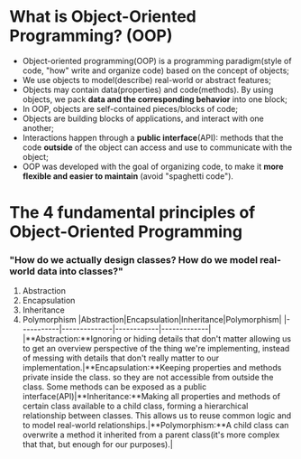 # What is Object-Oriented Programming? (OOP)

- Object-oriented programming(OOP) is a programming paradigm(style of code, "how" write and organize code) based on the concept of objects;
- We use objects to model(describe) real-world or abstract features;
- Objects may contain data(properties) and code(methods). By using objects, we pack **data and the corresponding behavior** into one block;
- In OOP, objects are self-contained pieces/blocks of code;
- Objects are building blocks of applications, and interact with one another;
- Interactions happen through a **public interface**(API): methods that the code **outside** of the object can access and use to communicate with the object;
- OOP was developed with the goal of organizing code, to make it **more flexible and easier to maintain** (avoid "spaghetti code").

# The 4 fundamental principles of Object-Oriented Programming

### "How do we actually design classes? How do we model real-world data into classes?"

1. Abstraction
2. Encapsulation
3. Inheritance
4. Polymorphism
   |Abstraction|Encapsulation|Inheritance|Polymorphism|
   |-----------|--------------|------------|-------------|
   |**Abstraction:**Ignoring or hiding details that don't matter allowing us to get an overview perspective of the thing we're implementing, instead of messing with details that don't really matter to our implementation.|**Encapsulation:**Keeping properties and methods private inside the class. so they are not accessible from outside the class. Some methods can be exposed as a public interface(API)|**Inheritance:**Making all properties and methods of certain class available to a child class, forming a hierarchical relationship between classes. This allows us to reuse common logic and to model real-world relationships.|**Polymorphism:**A child class can overwrite a method it inherited from a parent class(it's more complex that that, but enough for our purposes).|
